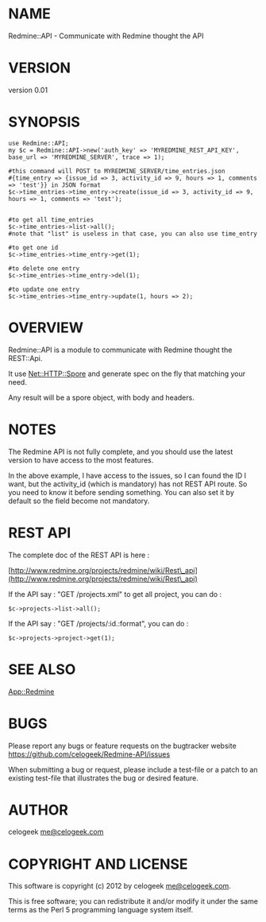 # NAME

Redmine::API - Communicate with Redmine thought the API

# VERSION

version 0.01

# SYNOPSIS

    use Redmine::API;
    my $c = Redmine::API->new('auth_key' => 'MYREDMINE_REST_API_KEY', base_url => 'MYREDMINE_SERVER', trace => 1);

    #this command will POST to MYREDMINE_SERVER/time_entries.json
    #{time_entry => {issue_id => 3, activity_id => 9, hours => 1, comments => 'test'}} in JSON format
    $c->time_entries->time_entry->create(issue_id => 3, activity_id => 9, hours => 1, comments => 'test');
    

    #to get all time_entries
    $c->time_entries->list->all();
    #note that "list" is useless in that case, you can also use time_entry

    #to get one id
    $c->time_entries->time_entry->get(1);

    #to delete one entry
    $c->time_entries->time_entry->del(1);

    #to update one entry
    $c->time_entries->time_entry->update(1, hours => 2);

# OVERVIEW

Redmine::API is a module to communicate with Redmine thought the REST::Api.

It use [Net::HTTP::Spore](http://search.cpan.org/perldoc?Net::HTTP::Spore) and generate spec on the fly that matching your need.

Any result will be a spore object, with body and headers.

# NOTES

The Redmine API is not fully complete, and you should use the latest version to have access to the most features.

In the above example, I have access to the issues, so I can found the ID I want, but the activity\_id (which is mandatory) has not REST API route.
So you need to know it before sending something. You can also set it by default so the field become not mandatory.

# REST API

The complete doc of the REST API is here :

[http://www.redmine.org/projects/redmine/wiki/Rest\_api](http://www.redmine.org/projects/redmine/wiki/Rest\_api)

If the API say : "GET /projects.xml" to get all project, you can do :

    $c->projects->list->all();

If the API say : "GET /projects/:id.:format", you can do :

    $c->projects->project->get(1);

# SEE ALSO

[App::Redmine](http://search.cpan.org/perldoc?App::Redmine)

# BUGS

Please report any bugs or feature requests on the bugtracker website
https://github.com/celogeek/Redmine-API/issues

When submitting a bug or request, please include a test-file or a
patch to an existing test-file that illustrates the bug or desired
feature.

# AUTHOR

celogeek <me@celogeek.com>

# COPYRIGHT AND LICENSE

This software is copyright (c) 2012 by celogeek <me@celogeek.com>.

This is free software; you can redistribute it and/or modify it under
the same terms as the Perl 5 programming language system itself.

